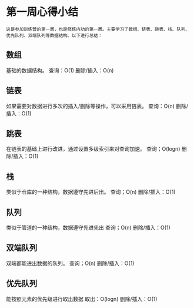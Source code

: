 # 第一周心得小结
    这是参加训练营的第一周，也是修炼内功的第一周。主要学习了数组、链表、跳表、栈、队列、优先队列、双端队列等数据结构。以下进行总结：
## 数组
基础的数据结构。
查询：O(1) 删除/插入：O(n)
## 链表
如果需要对数据进行多次的插入/删除等操作，可以采用链表。
查询：O(n) 删除/插入：O(1)
## 跳表
在链表的基础上进行改进，通过设置多级索引来对查询加速。
查询；O(logn) 删除/插入：O(1)

## 栈
类似于仓库的一种结构，数据遵守先进后出。
查询；O(n) 删除/插入：O(1)
## 队列
类似于管道的一种结构，数据遵守先进先出
查询；O(n) 删除/插入：O(1)
## 双端队列
双端都能进出数据的队列。
查询；O(n) 删除/插入：O(1)
## 优先队列
能按照元素的优先级进行取出数据
取出：O(logn) 删除/插入：O(1)